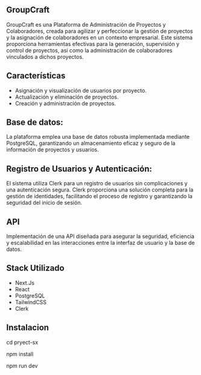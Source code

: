 
## GroupCraft

GroupCraft es una Plataforma de Administración de Proyectos y Colaboradores, creada para agilizar y perfeccionar la gestión de proyectos y la asignación de colaboradores en un contexto empresarial. Este sistema proporciona herramientas efectivas para la generación, supervisión y control de proyectos, así como la administración de colaboradores vinculados a dichos proyectos.

##  Características

- Asignación y visualización de usuarios por proyecto.
- Actualización y eliminación de proyectos.
- Creación y administración de proyectos.

## Base de datos:

La plataforma emplea una base de datos robusta implementada mediante PostgreSQL, garantizando un almacenamiento eficaz y seguro de la información de proyectos y usuarios.

## Registro de Usuarios y Autenticación:

El sistema utiliza Clerk para un registro de usuarios sin complicaciones y una autenticación segura. Clerk proporciona una solución completa para la gestión de identidades, facilitando el proceso de registro y garantizando la seguridad del inicio de sesión. 
## API

Implementación de una API diseñada para asegurar la seguridad, eficiencia y escalabilidad en las interacciones entre la interfaz de usuario y la base de datos.
## Stack Utilizado

- Next.Js 
- React
- PostgreSQL
- TailwindCSS 
- Clerk
## Instalacion

cd pryect-sx

npm install

npm run dev